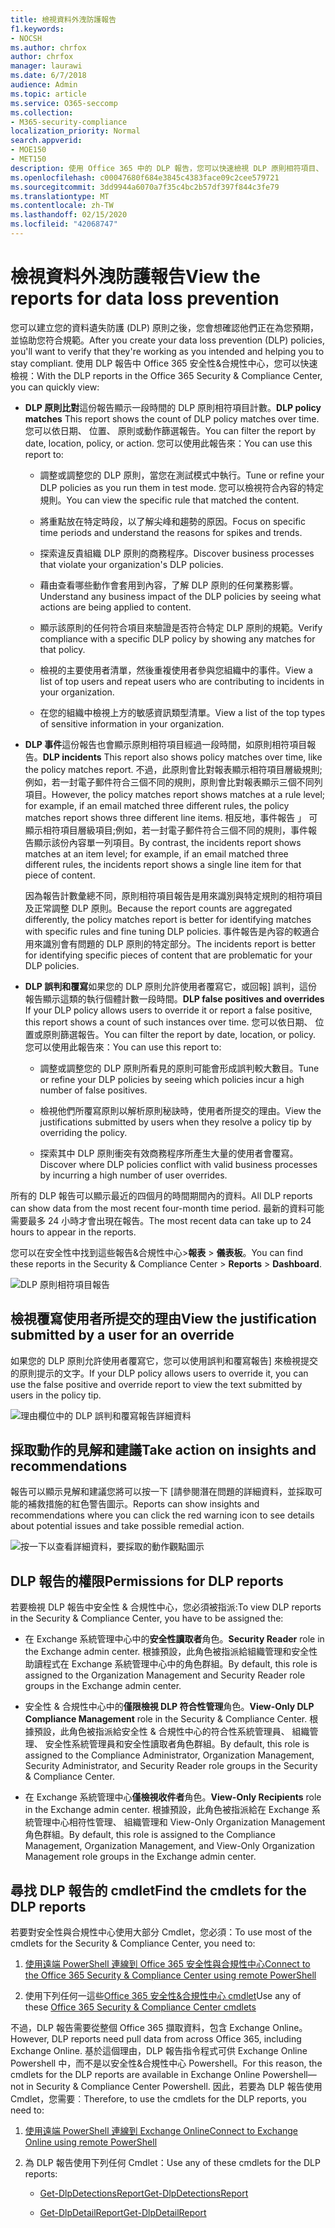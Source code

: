 ```yaml
---
title: 檢視資料外洩防護報告
f1.keywords:
- NOCSH
ms.author: chrfox
author: chrfox
manager: laurawi
ms.date: 6/7/2018
audience: Admin
ms.topic: article
ms.service: O365-seccomp
ms.collection:
- M365-security-compliance
localization_priority: Normal
search.appverid:
- MOE150
- MET150
description: 使用 Office 365 中的 DLP 報告，您可以快速檢視 DLP 原則相符項目、 覆寫或誤判; 的數請參閱是否它們在一段時間; 趨勢向上或向下以不同方式; 篩選報表然後選取圖形上線條上的一點檢視其他詳細資料。
ms.openlocfilehash: c00047680f684e3845c4383face09c2cee579721
ms.sourcegitcommit: 3dd9944a6070a7f35c4bc2b57df397f844c3fe79
ms.translationtype: MT
ms.contentlocale: zh-TW
ms.lasthandoff: 02/15/2020
ms.locfileid: "42068747"
---
```

# <a name="view-the-reports-for-data-loss-prevention"></a><span data-ttu-id="6810d-103">檢視資料外洩防護報告</span><span class="sxs-lookup"><span data-stu-id="6810d-103">View the reports for data loss prevention</span></span>

<span data-ttu-id="6810d-104">您可以建立您的資料遺失防護 (DLP) 原則之後，您會想確認他們正在為您預期，並協助您符合規範。</span><span class="sxs-lookup"><span data-stu-id="6810d-104">After you create your data loss prevention (DLP) policies, you'll want to verify that they're working as you intended and helping you to stay compliant.</span></span> <span data-ttu-id="6810d-105">使用 DLP 報告中 Office 365 安全性&amp;合規性中心，您可以快速檢視：</span><span class="sxs-lookup"><span data-stu-id="6810d-105">With the DLP reports in the Office 365 Security &amp; Compliance Center, you can quickly view:</span></span>
  
- <span data-ttu-id="6810d-106">**DLP 原則比對**這份報告顯示一段時間的 DLP 原則相符項目計數。</span><span class="sxs-lookup"><span data-stu-id="6810d-106">**DLP policy matches** This report shows the count of DLP policy matches over time.</span></span> <span data-ttu-id="6810d-107">您可以依日期、 位置、 原則或動作篩選報告。</span><span class="sxs-lookup"><span data-stu-id="6810d-107">You can filter the report by date, location, policy, or action.</span></span> <span data-ttu-id="6810d-108">您可以使用此報告來：</span><span class="sxs-lookup"><span data-stu-id="6810d-108">You can use this report to:</span></span> 
    
  - <span data-ttu-id="6810d-109">調整或調整您的 DLP 原則，當您在測試模式中執行。</span><span class="sxs-lookup"><span data-stu-id="6810d-109">Tune or refine your DLP policies as you run them in test mode.</span></span> <span data-ttu-id="6810d-110">您可以檢視符合內容的特定規則。</span><span class="sxs-lookup"><span data-stu-id="6810d-110">You can view the specific rule that matched the content.</span></span>
    
  - <span data-ttu-id="6810d-111">將重點放在特定時段，以了解尖峰和趨勢的原因。</span><span class="sxs-lookup"><span data-stu-id="6810d-111">Focus on specific time periods and understand the reasons for spikes and trends.</span></span>
    
  - <span data-ttu-id="6810d-112">探索違反貴組織 DLP 原則的商務程序。</span><span class="sxs-lookup"><span data-stu-id="6810d-112">Discover business processes that violate your organization's DLP policies.</span></span>
    
  - <span data-ttu-id="6810d-113">藉由查看哪些動作會套用到內容，了解 DLP 原則的任何業務影響。</span><span class="sxs-lookup"><span data-stu-id="6810d-113">Understand any business impact of the DLP policies by seeing what actions are being applied to content.</span></span>
    
  - <span data-ttu-id="6810d-114">顯示該原則的任何符合項目來驗證是否符合特定 DLP 原則的規範。</span><span class="sxs-lookup"><span data-stu-id="6810d-114">Verify compliance with a specific DLP policy by showing any matches for that policy.</span></span>
    
  - <span data-ttu-id="6810d-115">檢視的主要使用者清單，然後重複使用者參與您組織中的事件。</span><span class="sxs-lookup"><span data-stu-id="6810d-115">View a list of top users and repeat users who are contributing to incidents in your organization.</span></span>
    
  - <span data-ttu-id="6810d-116">在您的組織中檢視上方的敏感資訊類型清單。</span><span class="sxs-lookup"><span data-stu-id="6810d-116">View a list of the top types of sensitive information in your organization.</span></span>
    
- <span data-ttu-id="6810d-117">**DLP 事件**這份報告也會顯示原則相符項目經過一段時間，如原則相符項目報告。</span><span class="sxs-lookup"><span data-stu-id="6810d-117">**DLP incidents** This report also shows policy matches over time, like the policy matches report.</span></span> <span data-ttu-id="6810d-118">不過，此原則會比對報表顯示相符項目層級規則;例如，若一封電子郵件符合三個不同的規則，原則會比對報表顯示三個不同列項目。</span><span class="sxs-lookup"><span data-stu-id="6810d-118">However, the policy matches report shows matches at a rule level; for example, if an email matched three different rules, the policy matches report shows three different line items.</span></span> <span data-ttu-id="6810d-119">相反地，事件報告 」 可顯示相符項目層級項目;例如，若一封電子郵件符合三個不同的規則，事件報告顯示該份內容單一列項目。</span><span class="sxs-lookup"><span data-stu-id="6810d-119">By contrast, the incidents report shows matches at an item level; for example, if an email matched three different rules, the incidents report shows a single line item for that piece of content.</span></span> 
    
  <span data-ttu-id="6810d-120">因為報告計數彙總不同，原則相符項目報告是用來識別與特定規則的相符項目及正常調整 DLP 原則。</span><span class="sxs-lookup"><span data-stu-id="6810d-120">Because the report counts are aggregated differently, the policy matches report is better for identifying matches with specific rules and fine tuning DLP policies.</span></span> <span data-ttu-id="6810d-121">事件報告是內容的較適合用來識別會有問題的 DLP 原則的特定部分。</span><span class="sxs-lookup"><span data-stu-id="6810d-121">The incidents report is better for identifying specific pieces of content that are problematic for your DLP policies.</span></span>
    
- <span data-ttu-id="6810d-122">**DLP 誤判和覆寫**如果您的 DLP 原則允許使用者覆寫它，或回報] 誤判，這份報告顯示這類的執行個體計數一段時間。</span><span class="sxs-lookup"><span data-stu-id="6810d-122">**DLP false positives and overrides** If your DLP policy allows users to override it or report a false positive, this report shows a count of such instances over time.</span></span> <span data-ttu-id="6810d-123">您可以依日期、 位置或原則篩選報告。</span><span class="sxs-lookup"><span data-stu-id="6810d-123">You can filter the report by date, location, or policy.</span></span> <span data-ttu-id="6810d-124">您可以使用此報告來：</span><span class="sxs-lookup"><span data-stu-id="6810d-124">You can use this report to:</span></span> 
    
  - <span data-ttu-id="6810d-125">調整或調整您的 DLP 原則所看見的原則可能會形成誤判較大數目。</span><span class="sxs-lookup"><span data-stu-id="6810d-125">Tune or refine your DLP policies by seeing which policies incur a high number of false positives.</span></span>
    
  - <span data-ttu-id="6810d-126">檢視他們所覆寫原則以解析原則秘訣時，使用者所提交的理由。</span><span class="sxs-lookup"><span data-stu-id="6810d-126">View the justifications submitted by users when they resolve a policy tip by overriding the policy.</span></span>
    
  - <span data-ttu-id="6810d-127">探索其中 DLP 原則衝突有效商務程序所產生大量的使用者會覆寫。</span><span class="sxs-lookup"><span data-stu-id="6810d-127">Discover where DLP policies conflict with valid business processes by incurring a high number of user overrides.</span></span>
    
<span data-ttu-id="6810d-128">所有的 DLP 報告可以顯示最近的四個月的時間期間內的資料。</span><span class="sxs-lookup"><span data-stu-id="6810d-128">All DLP reports can show data from the most recent four-month time period.</span></span> <span data-ttu-id="6810d-129">最新的資料可能需要最多 24 小時才會出現在報告。</span><span class="sxs-lookup"><span data-stu-id="6810d-129">The most recent data can take up to 24 hours to appear in the reports.</span></span>
  
<span data-ttu-id="6810d-130">您可以在安全性中找到這些報告&amp;合規性中心\>**報表** \> **儀表板**。</span><span class="sxs-lookup"><span data-stu-id="6810d-130">You can find these reports in the Security &amp; Compliance Center \> **Reports** \> **Dashboard**.</span></span>
  
![DLP 原則相符項目報告](../media/117d20c9-d379-403f-ad68-1f5cd6c4e5cf.png)
  
## <a name="view-the-justification-submitted-by-a-user-for-an-override"></a><span data-ttu-id="6810d-132">檢視覆寫使用者所提交的理由</span><span class="sxs-lookup"><span data-stu-id="6810d-132">View the justification submitted by a user for an override</span></span>

<span data-ttu-id="6810d-133">如果您的 DLP 原則允許使用者覆寫它，您可以使用誤判和覆寫報告] 來檢視提交的原則提示的文字。</span><span class="sxs-lookup"><span data-stu-id="6810d-133">If your DLP policy allows users to override it, you can use the false positive and override report to view the text submitted by users in the policy tip.</span></span>
  
![理由欄位中的 DLP 誤判和覆寫報告詳細資料](../media/e11e3126-026d-4e77-a16d-74a0686d1fa3.png)
  
## <a name="take-action-on-insights-and-recommendations"></a><span data-ttu-id="6810d-135">採取動作的見解和建議</span><span class="sxs-lookup"><span data-stu-id="6810d-135">Take action on insights and recommendations</span></span>

<span data-ttu-id="6810d-136">報告可以顯示見解和建議您將可以按一下 [請參閱潛在問題的詳細資料，並採取可能的補救措施的紅色警告圖示。</span><span class="sxs-lookup"><span data-stu-id="6810d-136">Reports can show insights and recommendations where you can click the red warning icon to see details about potential issues and take possible remedial action.</span></span>
  
![按一下以查看詳細資料，要採取的動作觀點圖示](../media/51782036-7299-4960-8175-75c2b1637159.png)
  
## <a name="permissions-for-dlp-reports"></a><span data-ttu-id="6810d-138">DLP 報告的權限</span><span class="sxs-lookup"><span data-stu-id="6810d-138">Permissions for DLP reports</span></span>

<span data-ttu-id="6810d-139">若要檢視 DLP 報告中安全性 & 合規性中心，您必須被指派:</span><span class="sxs-lookup"><span data-stu-id="6810d-139">To view DLP reports in the Security & Compliance Center, you have to be assigned the:</span></span>

- <span data-ttu-id="6810d-140">在 Exchange 系統管理中心中的**安全性讀取者**角色。</span><span class="sxs-lookup"><span data-stu-id="6810d-140">**Security Reader** role in the Exchange admin center.</span></span> <span data-ttu-id="6810d-141">根據預設，此角色被指派給組織管理和安全性助讀程式在 Exchange 系統管理中心中的角色群組。</span><span class="sxs-lookup"><span data-stu-id="6810d-141">By default, this role is assigned to the Organization Management and Security Reader role groups in the Exchange admin center.</span></span>

- <span data-ttu-id="6810d-142">安全性 & 合規性中心中的**僅限檢視 DLP 符合性管理**角色。</span><span class="sxs-lookup"><span data-stu-id="6810d-142">**View-Only DLP Compliance Management** role in the Security & Compliance Center.</span></span> <span data-ttu-id="6810d-143">根據預設，此角色被指派給安全性 & 合規性中心的符合性系統管理員、 組織管理、 安全性系統管理員和安全性讀取者角色群組。</span><span class="sxs-lookup"><span data-stu-id="6810d-143">By default, this role is assigned to the Compliance Administrator, Organization Management, Security Administrator, and Security Reader role groups in the Security & Compliance Center.</span></span>

- <span data-ttu-id="6810d-144">在 Exchange 系統管理中心**僅檢視收件者**角色。</span><span class="sxs-lookup"><span data-stu-id="6810d-144">**View-Only Recipients** role in the Exchange admin center.</span></span> <span data-ttu-id="6810d-145">根據預設，此角色被指派給在 Exchange 系統管理中心相符性管理、 組織管理和 View-Only Organization Management 角色群組。</span><span class="sxs-lookup"><span data-stu-id="6810d-145">By default, this role is assigned to the Compliance Management, Organization Management, and View-Only Organization Management role groups in the Exchange admin center.</span></span>

## <a name="find-the-cmdlets-for-the-dlp-reports"></a><span data-ttu-id="6810d-146">尋找 DLP 報告的 cmdlet</span><span class="sxs-lookup"><span data-stu-id="6810d-146">Find the cmdlets for the DLP reports</span></span>

<span data-ttu-id="6810d-147">若要對安全性與合規性中心使用大部分 Cmdlet，您必須：</span><span class="sxs-lookup"><span data-stu-id="6810d-147">To use most of the cmdlets for the Security &amp; Compliance Center, you need to:</span></span>
  
1. [<span data-ttu-id="6810d-148">使用遠端 PowerShell 連線到 Office 365 安全性與合規性中心</span><span class="sxs-lookup"><span data-stu-id="6810d-148">Connect to the Office 365 Security &amp; Compliance Center using remote PowerShell</span></span>](https://go.microsoft.com/fwlink/?LinkID=799771&amp;clcid=0x409)
    
2. <span data-ttu-id="6810d-149">使用下列任何一這些[Office 365 安全性&amp;合規性中心 cmdlet](https://go.microsoft.com/fwlink/?LinkID=799772&amp;clcid=0x409)</span><span class="sxs-lookup"><span data-stu-id="6810d-149">Use any of these [Office 365 Security &amp; Compliance Center cmdlets](https://go.microsoft.com/fwlink/?LinkID=799772&amp;clcid=0x409)</span></span>
    
<span data-ttu-id="6810d-150">不過，DLP 報告需要從整個 Office 365 擷取資料，包含 Exchange Online。</span><span class="sxs-lookup"><span data-stu-id="6810d-150">However, DLP reports need pull data from across Office 365, including Exchange Online.</span></span> <span data-ttu-id="6810d-151">基於這個理由，DLP 報告指令程式可供 Exchange Online Powershell 中，而不是以安全性&amp;合規性中心 Powershell。</span><span class="sxs-lookup"><span data-stu-id="6810d-151">For this reason, the cmdlets for the DLP reports are available in Exchange Online Powershell—not in Security &amp; Compliance Center Powershell.</span></span> <span data-ttu-id="6810d-152">因此，若要為 DLP 報告使用 Cmdlet，您需要︰</span><span class="sxs-lookup"><span data-stu-id="6810d-152">Therefore, to use the cmdlets for the DLP reports, you need to:</span></span>
  
1. [<span data-ttu-id="6810d-153">使用遠端 PowerShell 連線到 Exchange Online</span><span class="sxs-lookup"><span data-stu-id="6810d-153">Connect to Exchange Online using remote PowerShell</span></span>](https://go.microsoft.com/fwlink/?LinkID=799773&amp;clcid=0x409)
    
2. <span data-ttu-id="6810d-154">為 DLP 報告使用下列任何 Cmdlet：</span><span class="sxs-lookup"><span data-stu-id="6810d-154">Use any of these cmdlets for the DLP reports:</span></span>
    
      - [<span data-ttu-id="6810d-155">Get-DlpDetectionsReport</span><span class="sxs-lookup"><span data-stu-id="6810d-155">Get-DlpDetectionsReport</span></span>](https://go.microsoft.com/fwlink/?LinkID=799774&amp;clcid=0x409)
    
      - [<span data-ttu-id="6810d-156">Get-DlpDetailReport</span><span class="sxs-lookup"><span data-stu-id="6810d-156">Get-DlpDetailReport</span></span>](https://go.microsoft.com/fwlink/?LinkID=799775&amp;clcid=0x409)
    


